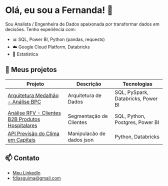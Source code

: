 # Olá, eu sou a Fernanda! 👋

Sou Analista / Engenheira de Dados apaixonada por transformar dados em decisões. Tenho experiência com:

- 📊 SQL, Power BI, Python (pandas, requests)
- ☁️ Google Cloud Platform, Databricks
- 🧠 Estatística

## 🚀 Meus projetos

| Projeto | Descrição | Tecnologias |
|--------|-----------|-------------|
| [Arquitetura Medalhão - Análise BPC](https://github.com/fdg-fer/bpc-pipeline-databricks) | Arquitetura de Dados | SQL, PySpark, Databricks, Power BI |
| [Análise RFV - Clientes B2B Produtos Hospitalares](https://github.com/fdg-fer/rfv-homecare) | Segmentação de Clientes | SQL, Python, Postgres, Power BI |
| [API Previsão do Clima em Capitais ](https://github.com/fdg-fer/api-previsao-clima-capitais) | Manipulacão de dados json | Python, Databricks |

## 📫 Contato

- [Meu LinkedIn](https://www.linkedin.com/in/fernandadiasguimaraes)
- fdiasguima@gmail.com
